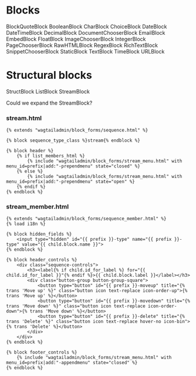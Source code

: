 # Blocks
BlockQuoteBlock
BooleanBlock
CharBlock
ChoiceBlock
DateBlock
DateTimeBlock
DecimalBlock
DocumentChooserBlock
EmailBlock
EmbedBlock
FloatBlock
ImageChooserBlock
IntegerBlock
PageChooserBlock
RawHTMLBlock
RegexBlock
RichTextBlock
SnippetChooserBlock
StaticBlock
TextBlock
TimeBlock
URLBlock

# Structural blocks
StructBlock
ListBlock
StreamBlock


Could we expand the StreamBlock?

### stream.html

```
{% extends "wagtailadmin/block_forms/sequence.html" %}

{% block sequence_type_class %}stream{% endblock %}

{% block header %}
    {% if list_members_html %}
        {% include "wagtailadmin/block_forms/stream_menu.html" with menu_id=prefix|add:"-prependmenu" state="closed" %}
    {% else %}
        {% include "wagtailadmin/block_forms/stream_menu.html" with menu_id=prefix|add:"-prependmenu" state="open" %}
    {% endif %}
{% endblock %}
```


### stream_member.html

```
{% extends "wagtailadmin/block_forms/sequence_member.html" %}
{% load i18n %}

{% block hidden_fields %}
    <input type="hidden" id="{{ prefix }}-type" name="{{ prefix }}-type" value="{{ child.block.name }}">
{% endblock %}

{% block header_controls %}
    <div class="sequence-controls">
        <h3><label{% if child.id_for_label %} for="{{ child.id_for_label }}"{% endif %}>{{ child.block.label }}</label></h3>
        <div class="button-group button-group-square">
            <button type="button" id="{{ prefix }}-moveup" title="{% trans 'Move up' %}" class="button icon text-replace icon-order-up">{% trans 'Move up' %}</button>
            <button type="button" id="{{ prefix }}-movedown" title="{% trans 'Move down' %}" class="button icon text-replace icon-order-down">{% trans 'Move down' %}</button>
            <button type="button" id="{{ prefix }}-delete" title="{% trans 'Delete' %}" class="button icon text-replace hover-no icon-bin">{% trans 'Delete' %}</button>
        </div>
    </div>
{% endblock %}

{% block footer_controls %}
    {% include "wagtailadmin/block_forms/stream_menu.html" with menu_id=prefix|add:"-appendmenu" state="closed" %}
{% endblock %}
```
